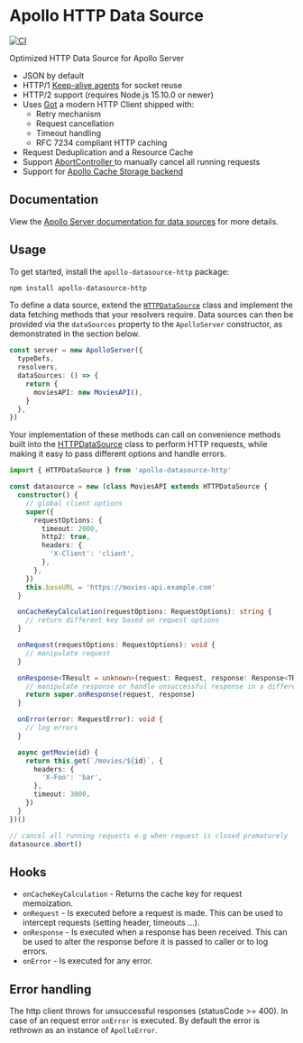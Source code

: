 # Apollo HTTP Data Source

[![CI](https://github.com/StarpTech/apollo-datasource-http/actions/workflows/ci.yml/badge.svg)](https://github.com/StarpTech/apollo-datasource-http/actions/workflows/ci.yml)

Optimized HTTP Data Source for Apollo Server

- JSON by default
- HTTP/1 [Keep-alive agents](https://github.com/node-modules/agentkeepalive) for socket reuse
- HTTP/2 support (requires Node.js 15.10.0 or newer)
- Uses [Got](https://github.com/sindresorhus/got) a modern HTTP Client shipped with:
  - Retry mechanism
  - Request cancellation
  - Timeout handling
  - RFC 7234 compliant HTTP caching
- Request Deduplication and a Resource Cache
- Support [AbortController ](https://github.com/mysticatea/abort-controller) to manually cancel all running requests
- Support for [Apollo Cache Storage backend](https://www.apollographql.com/docs/apollo-server/data/data-sources/#using-memcachedredis-as-a-cache-storage-backend)

## Documentation

View the [Apollo Server documentation for data sources](https://www.apollographql.com/docs/apollo-server/features/data-sources/) for more details.

## Usage

To get started, install the `apollo-datasource-http` package:

```bash
npm install apollo-datasource-http
```

To define a data source, extend the [`HTTPDataSource`](./src/http-data-source.ts) class and implement the data fetching methods that your resolvers require. Data sources can then be provided via the `dataSources` property to the `ApolloServer` constructor, as demonstrated in the section below.

```ts
const server = new ApolloServer({
  typeDefs,
  resolvers,
  dataSources: () => {
    return {
      moviesAPI: new MoviesAPI(),
    }
  },
})
```

Your implementation of these methods can call on convenience methods built into the [HTTPDataSource](./src/http-data-source.ts) class to perform HTTP requests, while making it easy to pass different options and handle errors.

```ts
import { HTTPDataSource } from 'apollo-datasource-http'

const datasource = new (class MoviesAPI extends HTTPDataSource {
  constructor() {
    // global client options
    super({
      requestOptions: {
        timeout: 2000,
        http2: true,
        headers: {
          'X-Client': 'client',
        },
      },
    })
    this.baseURL = 'https://movies-api.example.com'
  }

  onCacheKeyCalculation(requestOptions: RequestOptions): string {
    // return different key based on request options
  }

  onRequest(requestOptions: RequestOptions): void {
    // manipulate request
  }

  onResponse<TResult = unknown>(request: Request, response: Response<TResult>): void {
    // manipulate response or handle unsuccessful response in a different way
    return super.onResponse(request, response)
  }

  onError(error: RequestError): void {
    // log errors
  }

  async getMovie(id) {
    return this.get(`/movies/${id}`, {
      headers: {
        'X-Foo': 'bar',
      },
      timeout: 3000,
    })
  }
})()

// cancel all running requests e.g when request is closed prematurely
datasource.abort()
```

## Hooks

- `onCacheKeyCalculation` - Returns the cache key for request memoization.
- `onRequest` - Is executed before a request is made. This can be used to intercept requests (setting header, timeouts ...).
- `onResponse` - Is executed when a response has been received. This can be used to alter the response before it is passed to caller or to log errors.
- `onError` - Is executed for any error.

## Error handling

The http client throws for unsuccessful responses (statusCode >= 400). In case of an request error `onError` is executed. By default the error is rethrown as an instance of `ApolloError`.
